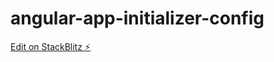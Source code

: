 # angular-app-initializer-config

[Edit on StackBlitz ⚡️](https://stackblitz.com/edit/angular-app-initializer-config)